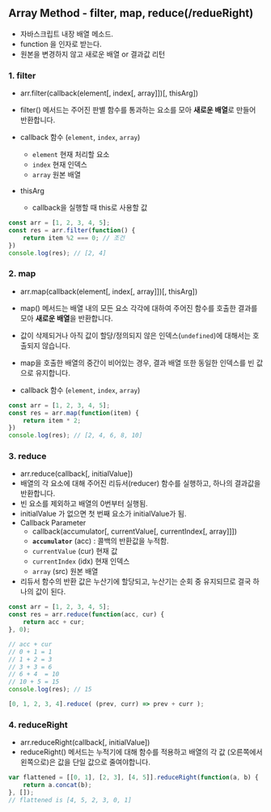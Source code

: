 ## Array Method - filter, map, reduce(/redueRight)
 - 자바스크립트 내장 배열 메소드.
 - function 을 인자로 받는다.
 - 원본을 변경하지 않고 새로운 배열 or 결과값 리턴
### 1. filter
 - arr.filter(callback(element[, index[, array]])[, thisArg])
 - filter() 메서드는 주어진 판별 함수를 통과하는 요소를 모아 **새로운 배열**로 만들어 반환합니다.
 
 - callback 함수 (`element`, `index`, `array`) 
    - `element` 현재 처리할 요소
    - `index` 현재 인덱스
    - `array` 원본 배열
 - thisArg
    - callback을 실행할 때 this로 사용할 값
 ```javascript
 const arr = [1, 2, 3, 4, 5];
 const res = arr.filter(function() {
     return item %2 === 0; // 조건
 })
 console.log(res); // [2, 4]
 ```

### 2. map
 - arr.map(callback(element[, index[, array]])[, thisArg])
 - map() 메서드는 배열 내의 모든 요소 각각에 대하여 주어진 함수를 호출한 결과를 모아 **새로운 배열**을 반환합니다.
 - 값이 삭제되거나 아직 값이 할당/정의되지 않은 인덱스(`undefined`)에 대해서는 호출되지 않습니다.
 - map을 호출한 배열의 중간이 비어있는 경우, 결과 배열 또한 동일한 인덱스를 빈 값으로 유지합니다.
 
 - callback 함수 (`element`, `index`, `array`) 
 ```javascript
 const arr = [1, 2, 3, 4, 5];
 const res = arr.map(function(item) {
     return item * 2; 
 })
 console.log(res); // [2, 4, 6, 8, 10]
 ```

### 3. reduce 
 - arr.reduce(callback[, initialValue])
 - 배열의 각 요소에 대해 주어진 리듀서(reducer) 함수를 실행하고, 하나의 결과값을 반환합니다. 
 - 빈 요소를 제외하고 배열의 0번부터 실행됨.
 - initialValue 가 없으면 첫 번째 요소가 initialValue가 됨.
 - Callback Parameter 
    - callback(accumulator[, currentValue[, currentIndex[, array]]])
    - **`accumulator`** (acc) : 콜백의 반환값을 누적함.
    - `currentValue` (cur) 현재 값
    - `currentIndex` (idx) 현재 인덱스
    - `array` (src) 원본 배열
 - 리듀서 함수의 반환 값은 누산기에 할당되고, 누산기는 순회 중 유지되므로 결국 하나의 값이 된다.
 ```javascript
 const arr = [1, 2, 3, 4, 5];
 const res = arr.reduce(function(acc, cur) {
     return acc + cur;
 }, 0);
 
 // acc + cur 
 // 0 + 1 = 1
 // 1 + 2 = 3
 // 3 + 3 = 6
 // 6 + 4  = 10
 // 10 + 5 = 15
 console.log(res); // 15

 [0, 1, 2, 3, 4].reduce( (prev, curr) => prev + curr );
 ```

### 4. reduceRight
- arr.reduceRight(callback[, initialValue])
- reduceRight() 메서드는 누적기에 대해 함수를 적용하고 배열의 각 값 (오른쪽에서 왼쪽으로)은 값을 단일 값으로 줄여야합니다.

``` javascript
var flattened = [[0, 1], [2, 3], [4, 5]].reduceRight(function(a, b) {
    return a.concat(b);
}, []);
// flattened is [4, 5, 2, 3, 0, 1]
```